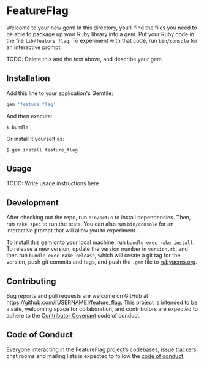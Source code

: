 # FeatureFlag

Welcome to your new gem! In this directory, you'll find the files you need to be able to package up your Ruby library into a gem. Put your Ruby code in the file `lib/feature_flag`. To experiment with that code, run `bin/console` for an interactive prompt.

TODO: Delete this and the text above, and describe your gem

## Installation

Add this line to your application's Gemfile:

```ruby
gem 'feature_flag'
```

And then execute:

    $ bundle

Or install it yourself as:

    $ gem install feature_flag

## Usage

TODO: Write usage instructions here

## Development

After checking out the repo, run `bin/setup` to install dependencies. Then, run `rake spec` to run the tests. You can also run `bin/console` for an interactive prompt that will allow you to experiment.

To install this gem onto your local machine, run `bundle exec rake install`. To release a new version, update the version number in `version.rb`, and then run `bundle exec rake release`, which will create a git tag for the version, push git commits and tags, and push the `.gem` file to [rubygems.org](https://rubygems.org).

## Contributing

Bug reports and pull requests are welcome on GitHub at https://github.com/[USERNAME]/feature_flag. This project is intended to be a safe, welcoming space for collaboration, and contributors are expected to adhere to the [Contributor Covenant](http://contributor-covenant.org) code of conduct.

## Code of Conduct

Everyone interacting in the FeatureFlag project’s codebases, issue trackers, chat rooms and mailing lists is expected to follow the [code of conduct](https://github.com/[USERNAME]/feature_flag/blob/master/CODE_OF_CONDUCT.md).
